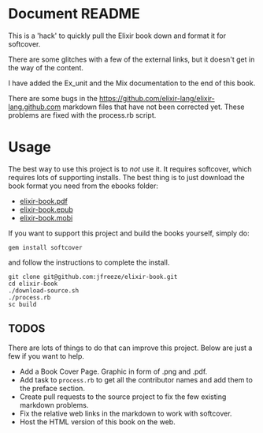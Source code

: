 # Document README 

This is a 'hack' to quickly pull the Elixir book down and format it for softcover.

There are some glitches with a few of the external links, but it doesn't get in the way of the content.

I have added the Ex\_unit and the Mix documentation to the end of this book.

There are some bugs in the https://github.com/elixir-lang/elixir-lang.github.com markdown files that have not been corrected yet. These problems are fixed with the process.rb script.

# Usage

The best way to use this project is to *not* use it. It requires softcover, which requires lots of supporting installs. The best thing is to just download the book format you need from the ebooks folder:

* [elixir-book.pdf](https://github.com/jfreeze/elixir-book/raw/master/ebooks/elixir-book.pdf)
* [elixir-book.epub](https://github.com/jfreeze/elixir-book/raw/master/ebooks/elixir-book.epub)
* [elixir-book.mobi](https://github.com/jfreeze/elixir-book/raw/master/ebooks/elixir-book.mobi)

If you want to support this project and build the books yourself, simply do:

    gem install softcover

and follow the instructions to complete the install.

    git clone git@github.com:jfreeze/elixir-book.git
    cd elixir-book
    ./download-source.sh
    ./process.rb
    sc build

## TODOS

There are lots of things to do that can improve this project. Below are just a few if you want to help.

* Add a Book Cover Page. Graphic in form of .png and .pdf.
* Add task to `process.rb` to get all the contributor names and add them to the preface section.
* Create pull requests to the source project to fix the few existing markdown problems.
* Fix the relative web links in the markdown to work with softcover.
* Host the HTML version of this book on the web.

